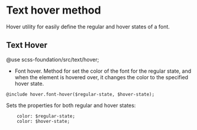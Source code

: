 # Text hover method

Hover utility for easily define the regular and hover states of a font.

## Text Hover

@use scss-foundation/src/text/hover;

- Font hover. Method for set the color of the font for the regular state, and when the element is hovered over, it changes the color to the specified hover state.
```
@include hover.font-hover($regular-state, $hover-state);
```
Sets the properties for both regular and hover states:
```
	color: $regular-state;
    color: $hover-state;
```

